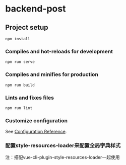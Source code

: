 # backend-post

## Project setup
```
npm install
```

### Compiles and hot-reloads for development
```
npm run serve
```

### Compiles and minifies for production
```
npm run build
```

### Lints and fixes files
```
npm run lint
```

### Customize configuration
See [Configuration Reference](https://cli.vuejs.org/config/).

### 配置style-resources-loader来配置全局字典样式
注：搭配vue-cli-plugin-style-resources-loader一起使用
